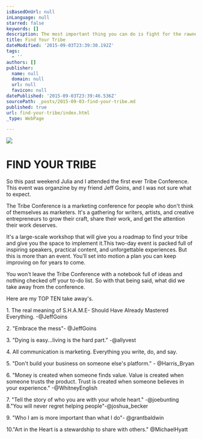 ```yaml
---
isBasedOnUrl: null
inLanguage: null
starred: false
keywords: []
description: The most important thing you can do is fight for the rawness and truth of your own voice. Finding your voice comes when you find yourself.
title: Find Your Tribe
dateModified: '2015-09-03T23:39:30.192Z'
tags:
  - ''
authors: []
publisher:
  name: null
  domain: null
  url: null
  favicon: null
datePublished: '2015-09-03T23:39:46.536Z'
sourcePath: _posts/2015-09-03-find-your-tribe.md
published: true
url: find-your-tribe/index.html
_type: WebPage

---
```

![](https://the-grid-user-content.s3-us-west-2.amazonaws.com/0ee1c044-1523-44b8-81d1-b6f60b90e8e4.jpg)

# FIND YOUR TRIBE

So this past weekend Julia and I attended the first ever Tribe Conference. This event was organzine by my friend Jeff Goins, and I was not sure what to expect. 

The Tribe Conference is a marketing conference for people who don't think of themselves as marketers. It's a gathering for writers, artists, and creative entrepreneurs to grow their craft, share their work, and get the attention their work deserves. 

It's a large-scale workshop that will give you a roadmap to find your tribe and give you the space to implement it.This two-day event is packed full of inspiring speakers, practical content, and unforgettable experiences. But this is more than an event.
You'll set into motion a plan you can keep improving on for years to come. 

You won't leave the Tribe Conference with a notebook full of ideas and nothing checked off your to-do list. 
So with that being said, what did we take away from the conference. 

Here are my TOP TEN take away's.

1\. The real meaning of S.H.A.M.E- Should Have Already Mastered Everything. -@JeffGoins 

2\. "Embrace the mess"- @JeffGoins 

3\. "Dying is easy...living is the hard part." -@allyvest 

4\. All communication is marketing. Everything you write, do, and say.

5\. "Don't build your business on someone else's platform." - @Harris\_Bryan 

6\. "Money is created when someone finds value. Value is created when someone trusts the product. Trust is created when someone believes in your experience." -@WhitneyEnglish 

7\. "Tell the story of who you are with your whole heart." -@joebunting
8."You will never regret helping people"-@joshua\_becker 

9\. "Who I am is more important than what I do"- @grantbaldwin 

10."Art in the Heart is a stewardship to share with others." @MichaelHyatt